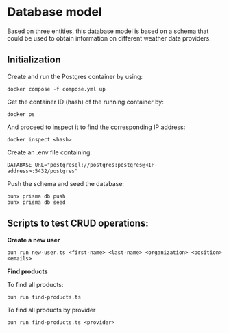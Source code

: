 # Database model

Based on three entities, this database model is based on a schema that could be used to obtain information on different weather data providers.

## Initialization

Create and run the Postgres container by using:

```
docker compose -f compose.yml up
```

Get the container ID (hash) of the running container by: 
``` 
docker ps
```

And proceed to inspect it to find the corresponding IP address:
```
docker inspect <hash>
```

Create an .env file containing:

```
DATABASE_URL="postgresql://postgres:postgres@<IP-address>:5432/postgres"
```

Push the schema and seed the database: 

```
bunx prisma db push
bunx prisma db seed
```

## Scripts to test CRUD operations:

**Create a new user**

```
bun run new-user.ts <first-name> <last-name> <organization> <position> <emails>
```

**Find products**

To find all products:
```
bun run find-products.ts
```

To find all products by provider
```
bun run find-products.ts <provider>
```